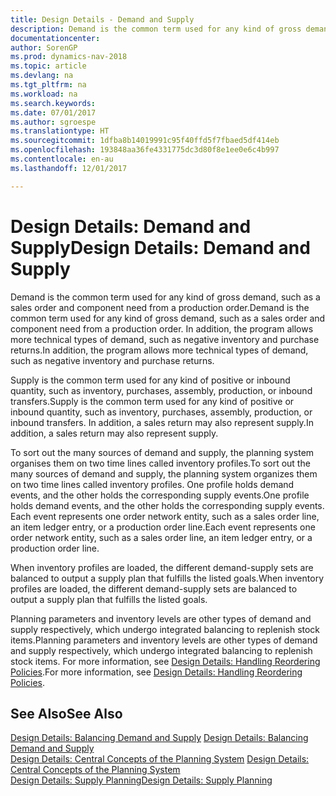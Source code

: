 ```yaml
---
title: Design Details - Demand and Supply
description: Demand is the common term used for any kind of gross demand, such as a sales order and component need from a production order. In addition, the program allows more technical types of demand, such as negative inventory and purchase returns.
documentationcenter: 
author: SorenGP
ms.prod: dynamics-nav-2018
ms.topic: article
ms.devlang: na
ms.tgt_pltfrm: na
ms.workload: na
ms.search.keywords: 
ms.date: 07/01/2017
ms.author: sgroespe
ms.translationtype: HT
ms.sourcegitcommit: 1dfba8b14019991c95f40ffd5f7fbaed5df414eb
ms.openlocfilehash: 193848aa36fe4331775dc3d80f8e1ee0e6c4b997
ms.contentlocale: en-au
ms.lasthandoff: 12/01/2017

---
```

# <a name="design-details-demand-and-supply"></a><span data-ttu-id="77660-104">Design Details: Demand and Supply</span><span class="sxs-lookup"><span data-stu-id="77660-104">Design Details: Demand and Supply</span></span>
<span data-ttu-id="77660-105">Demand is the common term used for any kind of gross demand, such as a sales order and component need from a production order.</span><span class="sxs-lookup"><span data-stu-id="77660-105">Demand is the common term used for any kind of gross demand, such as a sales order and component need from a production order.</span></span> <span data-ttu-id="77660-106">In addition, the program allows more technical types of demand, such as negative inventory and purchase returns.</span><span class="sxs-lookup"><span data-stu-id="77660-106">In addition, the program allows more technical types of demand, such as negative inventory and purchase returns.</span></span>  
  
 <span data-ttu-id="77660-107">Supply is the common term used for any kind of positive or inbound quantity, such as inventory, purchases, assembly, production, or inbound transfers.</span><span class="sxs-lookup"><span data-stu-id="77660-107">Supply is the common term used for any kind of positive or inbound quantity, such as inventory, purchases, assembly, production, or inbound transfers.</span></span> <span data-ttu-id="77660-108">In addition, a sales return may also represent supply.</span><span class="sxs-lookup"><span data-stu-id="77660-108">In addition, a sales return may also represent supply.</span></span>  
  
 <span data-ttu-id="77660-109">To sort out the many sources of demand and supply, the planning system organises them on two time lines called inventory profiles.</span><span class="sxs-lookup"><span data-stu-id="77660-109">To sort out the many sources of demand and supply, the planning system organizes them on two time lines called inventory profiles.</span></span> <span data-ttu-id="77660-110">One profile holds demand events, and the other holds the corresponding supply events.</span><span class="sxs-lookup"><span data-stu-id="77660-110">One profile holds demand events, and the other holds the corresponding supply events.</span></span> <span data-ttu-id="77660-111">Each event represents one order network entity, such as a sales order line, an item ledger entry, or a production order line.</span><span class="sxs-lookup"><span data-stu-id="77660-111">Each event represents one order network entity, such as a sales order line, an item ledger entry, or a production order line.</span></span>  
  
 <span data-ttu-id="77660-112">When inventory profiles are loaded, the different demand-supply sets are balanced to output a supply plan that fulfills the listed goals.</span><span class="sxs-lookup"><span data-stu-id="77660-112">When inventory profiles are loaded, the different demand-supply sets are balanced to output a supply plan that fulfills the listed goals.</span></span>  
  
 <span data-ttu-id="77660-113">Planning parameters and inventory levels are other types of demand and supply respectively, which undergo integrated balancing to replenish stock items.</span><span class="sxs-lookup"><span data-stu-id="77660-113">Planning parameters and inventory levels are other types of demand and supply respectively, which undergo integrated balancing to replenish stock items.</span></span> <span data-ttu-id="77660-114">For more information, see [Design Details: Handling Reordering Policies](design-details-handling-reordering-policies.md).</span><span class="sxs-lookup"><span data-stu-id="77660-114">For more information, see [Design Details: Handling Reordering Policies](design-details-handling-reordering-policies.md).</span></span>  
  
## <a name="see-also"></a><span data-ttu-id="77660-115">See Also</span><span class="sxs-lookup"><span data-stu-id="77660-115">See Also</span></span>  
 <span data-ttu-id="77660-116">[Design Details: Balancing Demand and Supply](design-details-balancing-demand-and-supply.md) </span><span class="sxs-lookup"><span data-stu-id="77660-116">[Design Details: Balancing Demand and Supply](design-details-balancing-demand-and-supply.md) </span></span>  
 <span data-ttu-id="77660-117">[Design Details: Central Concepts of the Planning System](design-details-central-concepts-of-the-planning-system.md) </span><span class="sxs-lookup"><span data-stu-id="77660-117">[Design Details: Central Concepts of the Planning System](design-details-central-concepts-of-the-planning-system.md) </span></span>  
 [<span data-ttu-id="77660-118">Design Details: Supply Planning</span><span class="sxs-lookup"><span data-stu-id="77660-118">Design Details: Supply Planning</span></span>](design-details-supply-planning.md)
